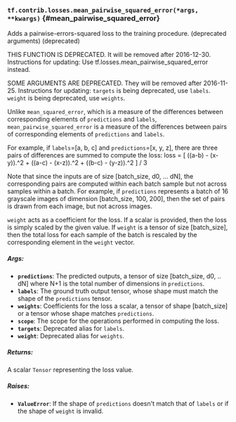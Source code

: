 ### `tf.contrib.losses.mean_pairwise_squared_error(*args, **kwargs)` {#mean_pairwise_squared_error}

Adds a pairwise-errors-squared loss to the training procedure. (deprecated arguments) (deprecated)

THIS FUNCTION IS DEPRECATED. It will be removed after 2016-12-30.
Instructions for updating:
Use tf.losses.mean_pairwise_squared_error instead.

SOME ARGUMENTS ARE DEPRECATED. They will be removed after 2016-11-25.
Instructions for updating:
`targets` is being deprecated, use `labels`. `weight` is being deprecated, use `weights`.

Unlike `mean_squared_error`, which is a measure of the differences between
corresponding elements of `predictions` and `labels`,
`mean_pairwise_squared_error` is a measure of the differences between pairs of
corresponding elements of `predictions` and `labels`.

For example, if `labels`=[a, b, c] and `predictions`=[x, y, z], there are
three pairs of differences are summed to compute the loss:
  loss = [ ((a-b) - (x-y)).^2 + ((a-c) - (x-z)).^2 + ((b-c) - (y-z)).^2 ] / 3

Note that since the inputs are of size [batch_size, d0, ... dN], the
corresponding pairs are computed within each batch sample but not across
samples within a batch. For example, if `predictions` represents a batch of
16 grayscale images of dimension [batch_size, 100, 200], then the set of pairs
is drawn from each image, but not across images.

`weight` acts as a coefficient for the loss. If a scalar is provided, then the
loss is simply scaled by the given value. If `weight` is a tensor of size
[batch_size], then the total loss for each sample of the batch is rescaled
by the corresponding element in the `weight` vector.

##### Args:


*  <b>`predictions`</b>: The predicted outputs, a tensor of size [batch_size, d0, .. dN]
    where N+1 is the total number of dimensions in `predictions`.
*  <b>`labels`</b>: The ground truth output tensor, whose shape must match the shape of
    the `predictions` tensor.
*  <b>`weights`</b>: Coefficients for the loss a scalar, a tensor of shape [batch_size]
    or a tensor whose shape matches `predictions`.
*  <b>`scope`</b>: The scope for the operations performed in computing the loss.
*  <b>`targets`</b>: Deprecated alias for `labels`.
*  <b>`weight`</b>: Deprecated alias for `weights`.

##### Returns:

  A scalar `Tensor` representing the loss value.

##### Raises:


*  <b>`ValueError`</b>: If the shape of `predictions` doesn't match that of `labels` or
    if the shape of `weight` is invalid.

